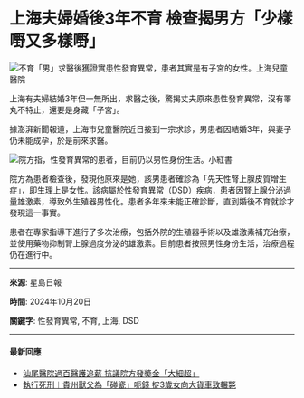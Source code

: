 # 上海夫婦婚後3年不育 檢查揭男方「少樣嘢又多樣嘢」

![不育「男」求醫後獲證實患性發育異常，患者其實是有子宮的女性。上海兒童醫院](https://image.stheadline.com/f/680p0/0x0/100/none/db2e4a46edbe90030fff3bfdfbed7080/stheadline/inewsmedia/20241020/_2024102021584358884.jpg)

上海有夫婦結婚3年但一無所出，求醫之後，驚揭丈夫原來患性發育異常，沒有睪丸不特止，還要是身藏「子宮」。

據澎湃新聞報道，上海市兒童醫院近日接到一宗求診，男患者因結婚3年，與妻子仍未能成孕，於是前來求醫。

![院方指，性發育異常的患者，目前仍以男性身份生活。小紅書](https://image.hkhl.hk/f/1024p0/0x0/100/none/cd431e7990dc7080cf3e99f97de20352/2024-10/_1_____20.jpg)

院方為患者檢查後，發現他原來是她，該男患者確診為「先天性腎上腺皮質增生症」，即生理上是女性。該病屬於性發育異常（DSD）疾病，患者因腎上腺分泌過量雄激素，導致外生殖器男性化。患者多年來未能正確診斷，直到婚後不育就診才發現這一事實。

患者在專家指導下進行了多次治療，包括外院的生殖器手術以及雄激素補充治療，並使用藥物抑制腎上腺過度分泌的雄激素。目前患者按照男性身份生活，治療過程仍在進行中。

---

**來源**: 星島日報

**時間**: 2024年10月20日

**關鍵字**: 性發育異常, 不育, 上海, DSD

---

#### 最新回應
- [汕尾醫院過百醫護追薪 抗議院方發奬金「大細超」](https://std.stheadline.com/realtime/article/2030598/即時-中國-汕尾醫院過百醫護追薪-抗議院方發奬金-大細超 "汕尾醫院過百醫護追薪  抗議院方發奬金「大細超」")
- [執行死刑︱貴州獸父為「碰瓷」呃錢 掟3歲女向大貨車致輾斃](https://std.stheadline.com/realtime/article/2030580/即時-中國-執行死刑︱貴州獸父為-碰瓷-呃錢-掟3歲女向大貨車致輾斃 "執行死刑︱貴州獸父為「碰瓷」呃錢  掟3歲女向大貨車致輾斃")